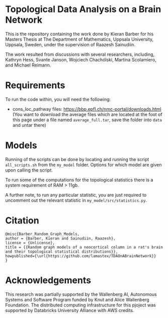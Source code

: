 # Topological Data Analysis on a Brain Network

This is the repository containing the work done by Kieran Barber for his Masters Thesis at The Department of Mathematics, Uppsala University, Uppsala, Sweden, under the supervision of Raazesh Sainudiin.

The work resulted from discussions with several researchers, including, Kathryn Hess, Svante Janson, Wojciech Chachólski, Martina Scolamiero, and Michael Reimann.

# Requirements

To run the code within, you will need the following:
* cons_loc_pathway files: https://bbp.epfl.ch/nmc-portal/downloads.html (You want to download the average files which are located at the foot of this page under a file named `average_full.tar`, save the folder into `data` and untar there)

# Models

Running of the scripts can be done by locating and running the script `all_scripts.sh` from the `my_model` folder. Options for which model are given upon calling the script.

To run some of the computations for the topological statistics there is a system requirement of RAM > 11gb.

A further note, to run any particular statistic, you are just required to uncomment out the relevant statistic in `my_model/src/statistics.py`.

# Citation

```
@misc{Barber_Random_Graph_Models,
author = {Barber, Kieran and Sainudiin, Raazesh},
license = {Unlicense},
title = {{Random graph models of a neocortical column in a rat's brain and their topological statistical distributions}},
howpublished={\url{https://github.com/lamastex/TDAOnABrainNetwork}}
}
```
# Acknowledgements

This research was partially supported by the Wallenberg AI, Autonomous Systems and Software Program funded by Knut and Alice Wallenberg Foundation. 
The distributed computing infrastructure for this pjoject was supported by Databricks University Alliance with AWS credits.
